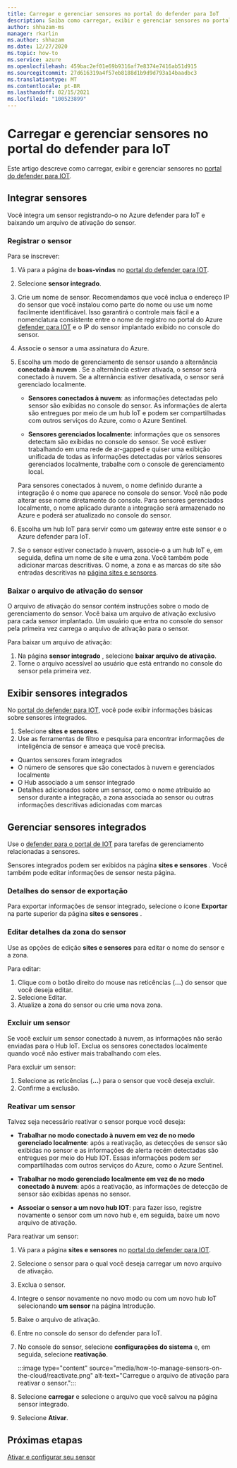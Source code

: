 ```yaml
---
title: Carregar e gerenciar sensores no portal do defender para IoT
description: Saiba como carregar, exibir e gerenciar sensores no portal do defender para IoT.
author: shhazam-ms
manager: rkarlin
ms.author: shhazam
ms.date: 12/27/2020
ms.topic: how-to
ms.service: azure
ms.openlocfilehash: 459bac2ef01e69b9316af7e8374e7416ab51d915
ms.sourcegitcommit: 27d616319a4f57eb8188d1b9d9d793a14baadbc3
ms.translationtype: MT
ms.contentlocale: pt-BR
ms.lasthandoff: 02/15/2021
ms.locfileid: "100523899"
---
```

# <a name="onboard-and-manage-sensors-in-the-defender-for-iot-portal"></a>Carregar e gerenciar sensores no portal do defender para IoT

Este artigo descreve como carregar, exibir e gerenciar sensores no [portal do defender para IOT](https://portal.azure.com/#blade/Microsoft_Azure_IoT_Defender/IoTDefenderDashboard/Getting_Started).

## <a name="onboard-sensors"></a>Integrar sensores

Você integra um sensor registrando-o no Azure defender para IoT e baixando um arquivo de ativação do sensor.

### <a name="register-the-sensor"></a>Registrar o sensor

Para se inscrever:

1. Vá para a página de **boas-vindas** no [portal do defender para IOT](https://portal.azure.com/#blade/Microsoft_Azure_IoT_Defender/IoTDefenderDashboard/Getting_Started).
1. Selecione **sensor integrado**.
1. Crie um nome de sensor. Recomendamos que você inclua o endereço IP do sensor que você instalou como parte do nome ou use um nome facilmente identificável. Isso garantirá o controle mais fácil e a nomenclatura consistente entre o nome de registro no portal do Azure [defender para IOT](https://portal.azure.com/#blade/Microsoft_Azure_IoT_Defender/IoTDefenderDashboard/Getting_Started) e o IP do sensor implantado exibido no console do sensor.
1. Associe o sensor a uma assinatura do Azure.
1. Escolha um modo de gerenciamento de sensor usando a alternância **conectada à nuvem** . Se a alternância estiver ativada, o sensor será conectado à nuvem. Se a alternância estiver desativada, o sensor será gerenciado localmente.

   - **Sensores conectados à nuvem**: as informações detectadas pelo sensor são exibidas no console do sensor. As informações de alerta são entregues por meio de um hub IoT e podem ser compartilhadas com outros serviços do Azure, como o Azure Sentinel.

   - **Sensores gerenciados localmente**: informações que os sensores detectam são exibidas no console do sensor. Se você estiver trabalhando em uma rede de ar-gapped e quiser uma exibição unificada de todas as informações detectadas por vários sensores gerenciados localmente, trabalhe com o console de gerenciamento local.

   Para sensores conectados à nuvem, o nome definido durante a integração é o nome que aparece no console do sensor. Você não pode alterar esse nome diretamente do console. Para sensores gerenciados localmente, o nome aplicado durante a integração será armazenado no Azure e poderá ser atualizado no console do sensor.

1. Escolha um hub IoT para servir como um gateway entre este sensor e o Azure defender para IoT.
1. Se o sensor estiver conectado à nuvem, associe-o a um hub IoT e, em seguida, defina um nome de site e uma zona. Você também pode adicionar marcas descritivas. O nome, a zona e as marcas do site são entradas descritivas na [página sites e sensores](#view-onboarded-sensors).

### <a name="download-the-sensor-activation-file"></a>Baixar o arquivo de ativação do sensor

O arquivo de ativação do sensor contém instruções sobre o modo de gerenciamento do sensor. Você baixa um arquivo de ativação exclusivo para cada sensor implantado. Um usuário que entra no console do sensor pela primeira vez carrega o arquivo de ativação para o sensor.

Para baixar um arquivo de ativação:

1. Na página **sensor integrado** , selecione **baixar arquivo de ativação**.
1. Torne o arquivo acessível ao usuário que está entrando no console do sensor pela primeira vez.

## <a name="view-onboarded-sensors"></a>Exibir sensores integrados

No [portal do defender para IOT](https://portal.azure.com/#blade/Microsoft_Azure_IoT_Defender/IoTDefenderDashboard/Getting_Started), você pode exibir informações básicas sobre sensores integrados.

1. Selecione **sites e sensores**.
1. Use as ferramentas de filtro e pesquisa para encontrar informações de inteligência de sensor e ameaça que você precisa.

- Quantos sensores foram integrados
- O número de sensores que são conectados à nuvem e gerenciados localmente
- O Hub associado a um sensor integrado
- Detalhes adicionados sobre um sensor, como o nome atribuído ao sensor durante a integração, a zona associada ao sensor ou outras informações descritivas adicionadas com marcas

## <a name="manage-onboarded-sensors"></a>Gerenciar sensores integrados

Use o [defender para o portal de IOT](https://portal.azure.com/#blade/Microsoft_Azure_IoT_Defender/IoTDefenderDashboard/Getting_Started) para tarefas de gerenciamento relacionadas a sensores.

Sensores integrados podem ser exibidos na página **sites e sensores** . Você também pode editar informações de sensor nesta página.

### <a name="export-sensor-details"></a>Detalhes do sensor de exportação

Para exportar informações de sensor integrado, selecione o ícone **Exportar** na parte superior da página **sites e sensores** .

### <a name="edit-sensor-zone-details"></a>Editar detalhes da zona do sensor

Use as opções de edição **sites e sensores** para editar o nome do sensor e a zona.

Para editar:

1. Clique com o botão direito do mouse nas reticências (**...**) do sensor que você deseja editar.
1. Selecione Editar.
1. Atualize a zona do sensor ou crie uma nova zona.

### <a name="delete-a-sensor"></a>Excluir um sensor

Se você excluir um sensor conectado à nuvem, as informações não serão enviadas para o Hub IoT. Exclua os sensores conectados localmente quando você não estiver mais trabalhando com eles.

Para excluir um sensor:

1. Selecione as reticências (**...**) para o sensor que você deseja excluir.
1. Confirme a exclusão.

### <a name="reactivate-a-sensor"></a>Reativar um sensor 

Talvez seja necessário reativar o sensor porque você deseja:

- **Trabalhar no modo conectado à nuvem em vez de no modo gerenciado localmente**: após a reativação, as detecções de sensor são exibidas no sensor e as informações de alerta recém detectadas são entregues por meio do Hub IOT. Essas informações podem ser compartilhadas com outros serviços do Azure, como o Azure Sentinel.

- **Trabalhar no modo gerenciado localmente em vez de no modo conectado à nuvem**: após a reativação, as informações de detecção de sensor são exibidas apenas no sensor.

- **Associar o sensor a um novo hub IOT**: para fazer isso, registre novamente o sensor com um novo hub e, em seguida, baixe um novo arquivo de ativação.

Para reativar um sensor:

1. Vá para a página **sites e sensores** no [portal do defender para IOT](https://portal.azure.com/#blade/Microsoft_Azure_IoT_Defender/IoTDefenderDashboard/Getting_Started).

2. Selecione o sensor para o qual você deseja carregar um novo arquivo de ativação.

3. Exclua o sensor.

4. Integre o sensor novamente no novo modo ou com um novo hub IoT selecionando **um sensor** na página Introdução.

5. Baixe o arquivo de ativação.

1. Entre no console do sensor do defender para IoT.

7. No console do sensor, selecione **configurações do sistema** e, em seguida, selecione **reativação**.

   :::image type="content" source="media/how-to-manage-sensors-on-the-cloud/reactivate.png" alt-text="Carregue o arquivo de ativação para reativar o sensor.":::

8. Selecione **carregar** e selecione o arquivo que você salvou na página sensor integrado.

9. Selecione **Ativar**.

## <a name="next-steps"></a>Próximas etapas

[Ativar e configurar seu sensor](how-to-activate-and-set-up-your-sensor.md)
